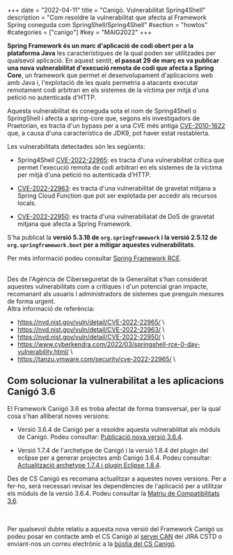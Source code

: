 +++
date = "2022-04-11"
title = "Canigó. Vulnerabilitat Spring4Shell"
description = "Com resoldre la vulnerabilitat que afecta al Framework Spring coneguda com SpringShell/Spring4Shell"
#section = "howtos"
#categories  = ["canigo"]
#key = "MAIG2022"
+++

**Spring Framework és un marc d'aplicació de codi obert per a la plataforma Java** les característiques de la qual poden
ser utilitzades per qualsevol aplicació. En aquest sentit, **el passat 29 de març es va publicar una nova vulnerabilitat
d'execució remota de codi que afecta a Spring Core**, un framework que permet el desenvolupament d'aplicacions web amb
Java i, l'explotació de les quals permetria a atacants executar remotament codi arbitrari en els sistemes de la víctima
per mitjà d'una petició no autenticada d'HTTP.

Aquesta vulnerabilitat és coneguda sota el nom de Spring4Shell o SpringShell i afecta a spring-core que, segons els investigadors
de Praetorian, es tracta d'un bypass per a una CVE més antiga [CVE-2010-1622](https://cve.mitre.org/cgi-bin/cvename.cgi?name=CVE-2010-1622)
que, a causa d'una característica de JDK9, pot haver estat restablerta.

Les vulnerabilitats detectades són les següents:

- Spring4Shell [CVE-2022-22965](https://cve.mitre.org/cgi-bin/cvename.cgi?name=CVE-2022-22965): es tracta d'una vulnerabilitat
crítica que permet l'execució remota de codi arbitrari en els sistemes de la víctima per mitjà d'una petició no autenticada d'HTTP.

- [CVE-2022-22963](https://cve.mitre.org/cgi-bin/cvename.cgi?name=CVE-2022-22963): es tracta d'una vulnerabilitat de gravetat mitjana
a Spring Cloud Function que pot ser explotada per accedir als recursos locals.

- [CVE-2022-22950](https://cve.mitre.org/cgi-bin/cvename.cgi?name=CVE-2022-22950): es tracta d'una vulnerabiliatat de DoS de
gravetat mitjana que afecta a Spring Framework.

S'ha publicat la **versió 5.3.18 de `org.springframework` i la versió 2.5.12 de `org.springframework.boot` per a mitigar aquestes vulnerabilitats**.

Per més informació podeu consultar [Spring Framework RCE](https://spring.io/blog/2022/03/31/spring-framework-rce-early-announcement).

<br/>
Des de l'Agència de Ciberseguretat de la Generalitat s'han considerat aquestes vulnerabilitats com a crítiques i d'un potencial
gran impacte, recomanant als usuaris i administradors de sistemes que prenguin mesures de forma urgent.

<br/>
Altra informació de referència:

* <https://nvd.nist.gov/vuln/detail/CVE-2022-22965/> \
* <https://nvd.nist.gov/vuln/detail/CVE-2022-22963/> \
* <https://nvd.nist.gov/vuln/detail/CVE-2022-22950/> \
* <https://www.cyberkendra.com/2022/03/springshell-rce-0-day-vulnerability.html/> \
* <https://tanzu.vmware.com/security/cve-2022-22965/> \

## Com solucionar la vulnerabilitat a les aplicacions Canigó 3.6

El Framework Canigó 3.6 es troba afectat de forma transversal, per la qual cosa s'han alliberat noves versions:

* Versió 3.6.4 de Canigó per a resoldre aquesta vulnerabilitat als mòduls de Canigó.
Podeu consultar: [Publicació nova versió 3.6.4](/noticies/INTCAN-2592_2022-04-11-CAN-actualitzacio-canigo-3_6_4).

* Versió 1.7.4 de l'archetype de Canigó i la versió 1.8.4 del plugin del eclipse per a generar projectes amb Canigó 3.6.4.
Podeu consultar: [Actualització archetype 1.7.4 i plugin Eclipse 1.8.4](/noticies/INTCAN-2592_2022-04-11-CAN-Actualitzacio_archetype_1_7_4_plugin_eclipse_1_8_4/).

Des de CS Canigó es recomana actualitzar a aquestes noves versions. Per a fer-ho, serà necessari revisar les dependències de l'aplicació
per a utilitzar els mòduls de la versió 3.6.4. Podeu consultar la [Matriu de Compatibilitats 3.6](/canigo-download-related/matrius-compatibilitats/canigo-36/).

<br/><br/>
Per qualsevol dubte relatiu a aquesta nova versió del Framework Canigó us podeu posar en contacte amb el CS Canigó
al [servei CAN](https://cstd.ctti.gencat.cat/jiracstd/projects/CAN) del JIRA CSTD o enviant-nos un correu electrònic
a la [bústia del CS Canigó](mailto:oficina-tecnica.canigo.ctti@gencat.cat).